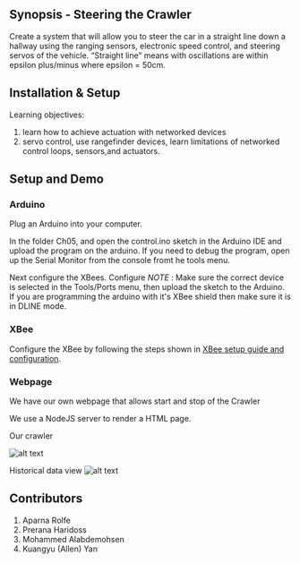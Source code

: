 ## Synopsis - Steering the Crawler

Create a system that will allow you to steer the car in a straight line down a hallway using the ranging sensors, electronic speed control, and steering servos of the vehicle.  “Straight line” means with oscillations are within 
epsilon plus/minus where epsilon = 50cm. 

## Installation & Setup

Learning objectives:
1. learn how to achieve actuation with networked devices
2. servo control, use rangefinder devices, learn limitations of networked control loops, sensors,and actuators.

## Setup and Demo

### Arduino

Plug an Arduino into your computer.

In the folder Ch05, and open the control.ino sketch in the Arduino IDE and upload the program on the arduino. If you need to debug the program, open up the Serial Monitor from the console fromt he tools menu. 

Next configure the XBees. Configure 
_NOTE_ : Make sure the correct device is selected in the Tools/Ports menu, then upload the sketch to the Arduino. If you are programming the arduino with it's XBee shield then make sure it is in DLINE mode.

### XBee

Configure the XBee by following the steps shown in [XBee setup guide and configuration](https://github.com/EC544-BU/EC544_demos/wiki/Guide:-XBee-Setup). 

### Webpage

We have our own webpage that allows start and stop of the Crawler

We use a NodeJS server to render a HTML page.

Our crawler

![alt text](https://github.com/aparolfe/Group_13_Story/blob/prerana/Ch04/static/liveupdates.png)

Historical data view
![alt text](https://github.com/aparolfe/Group_13_Story/blob/prerana/Ch04/static/historicalview.png)

## Contributors

1. Aparna Rolfe
2. Prerana Haridoss
3. Mohammed Alabdemohsen
4. Kuangyu (Allen) Yan




